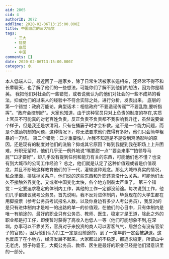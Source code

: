 ```yaml
---
aid: 2865
cid: 4
authorID: 3072
addTime: 2020-02-06T13:15:00.000Z
title: 中国底层的三大错觉
tags:
    - 三大
    - 错觉
    - 底层
    - 中国
comments: []
date: 2020-02-06T13:15:00.000Z
category: 水
---
```


本人低端人口，最近回了一趟家乡，除了日常生活被家长逼相亲，还经常不得不和长辈聊天，也了解了他们的一些想法，可能你们了解不到他们的想法，因为你是精英。 我把他们对社会的一些错觉，或者说我认为的他们对社会的一些不成熟的看法，抑或他们的过来人的经验中不符合实际之处，进行分析，发表出来。 底层的第一个错觉：政府万能论。典型话术：相信政府“不要造谣传谣”“不要乱跑,要听指挥”。“政府会控制好”。大家也知道，由于这种官员只对上负责的制度的存在,实质上官员不可能真的对老百姓负责，反正负责不负责都不我影响我升迁，虽然说要做个样子，但是我还是求清闲，只有在捅篓子时才会补救。这不是一个能力问题，而是个激励机制的问题，这种情况下，你无法要求他们做得有多好，他们只会简单粗暴的一刀切。 第二个错觉：口才重要性/，/n我不知道是不是受到鸡汤影响的原因，还是现有的制度对他们的洗脑？抑或其它原因？每到我提到我在职场上上升困难，升职无望时，他们几乎无一例外地说“嘴要甜一点”“要会来事”“拍领导马屁”“口才要好”，却几乎没有提到任何和能力有关的东西，可能他们也不懂？也没有到大城市的公司工作经验？ 总之，他们就是认定了这种价值观或者是价值观念，并且不断地这样教育他们的下一代，灌输这种观念。那么大城市真实的情况，私企里面，排除掉关系户，他们说的这些东西和升职还真没什么关系。可能他们太久不接触外界变化，又或者中国变化太快，各个地方割裂太严重了。 第三个错觉：一定要追求稳定的体制内工作，其他的工作一定都没前途。每次说到工作，他们几乎都建议我考公务员。首先说明，我不反对进体制内，毕竟现在的大学生都在用脚投票（参考公务员考试报名人数，以及你身边有多少人考公务员），我反对的是只有进体制内才是唯一的出路的单一的价值观，在他们的心目中，只有体制内是唯一有前途的，最好的职业只有公务员、教师、医生，稳定才是王道，除此之外的职业都是打工仔，即使暂时获得了高收入也低人一等（他们可能想象不到,在深圳，办事可以不靠关系，官员对于来投资的商人可以客客气气，居然会有没有官架子的官员），因为他们认为打工一定是没前途的，到了一定年龄一定会被辞退。这也反应了在小地方，经济发展不起来，大家都过的不稳定，都追求稳定，所谓山中无老虎，猴子称霸王，大概公务员、教师、医生是最好的职业已经是他们潜意识里的一部分。
